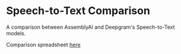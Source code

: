 # Speech-to-Text Comparison
A comparison between AssemblyAI and Deepgram's Speech-to-Text models.

Comparison spreadsheet [here](https://docs.google.com/spreadsheets/d/1CZ2sK5WQP_4gmF4Y5JRl6dVyGAkI2iro2tLTyOHDT2c/edit?usp=sharing)
